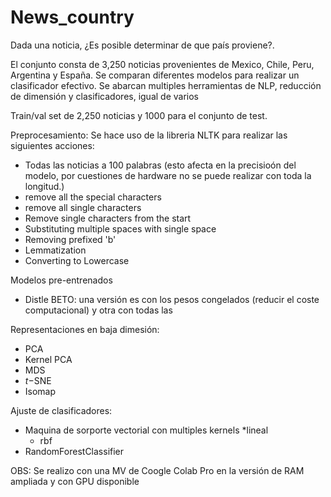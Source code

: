 # News_country
Dada una noticia, ¿Es posible determinar de que país proviene?. 

El conjunto consta de 3,250 noticias provenientes de Mexico, Chile, Peru, Argentina y España. Se comparan diferentes modelos para realizar un clasificador efectivo.
Se abarcan multiples herramientas de NLP, reducción de dimensión y clasificadores, igual de varios 

Train/val set de 2,250 noticias y 1000 para el conjunto de test.

Preprocesamiento: Se hace uso de la libreria NLTK para realizar las siguientes acciones:
  * Todas las noticias a 100 palabras (esto afecta en la precisioón del modelo, por cuestiones de hardware no se puede realizar con toda la longitud.)
  * remove all the special characters
  * remove all single characters
  * Remove single characters from the start
  * Substituting multiple spaces with single space
  * Removing prefixed 'b'
  * Lemmatization
  * Converting to Lowercase

Modelos pre-entrenados
  * Distle BETO: una versión es con los pesos congelados (reducir el coste computacional) y otra con todas las 

Representaciones en baja dimesión:
  * PCA
  * Kernel PCA
  * MDS
  * $t-$SNE
  * Isomap

Ajuste de clasificadores:
  * Maquina de sorporte vectorial con multiples kernels
      *lineal
      * rbf
  * RandomForestClassifier

OBS: Se realizo con una MV de Coogle Colab Pro en la versión de RAM ampliada y con GPU disponible
